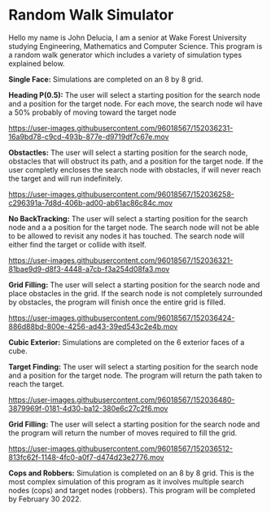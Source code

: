 # Random Walk Simulator

Hello my name is John Delucia, I am a senior at Wake Forest University studying Engineering, Mathematics and Computer Science. 
This program is a random walk generator which includes a variety of simulation types explained below. 

**Single Face:** Simulations are completed on an 8 by 8 grid.

**Heading P(0.5):** The user will select a starting position for the search node and a position for the target node. 
  For each move, the search node wil have a 50% probably of moving toward the target node

https://user-images.githubusercontent.com/96018567/152036231-16a9bd78-c9cd-493b-877e-d9719df7c67e.mov

**Obstactles:** The user will select a starting position for the search node, obstacles that will obstruct its path, and a position for the target node. 
  If the user completly encloses the search node with obstacles, if will never reach the target and will run indefinitely. 

https://user-images.githubusercontent.com/96018567/152036258-c296391a-7d8d-406b-ad00-ab61ac86c84c.mov
  
**No BackTracking:** The user will select a starting position for the search node and a a position for the target node. 
  The search node will not be able to be allowed to revisit any nodes it has touched. The search node will either find the target or collide with itself.

https://user-images.githubusercontent.com/96018567/152036321-81bae9d9-d8f3-4448-a7cb-f3a254d08fa3.mov

**Grid Filling:** The user will select a starting position for the search node and place obstacles in the grid. 
  If the search node is not completely surrounded by obstacles, the program will finish once the entire grid is filled. 

https://user-images.githubusercontent.com/96018567/152036424-886d88bd-800e-4256-ad43-39ed543c2e4b.mov

**Cubic Exterior:** Simulations are completed on the 6 exterior faces of a cube.

**Target Finding:** The user will select a starting position for the search node and a position for the target node. 
  The program will return the path taken to reach the target.

https://user-images.githubusercontent.com/96018567/152036480-3879969f-0181-4d30-ba12-380e6c27c2f6.mov

**Grid Filling:** The user will select a starting position for the search node and the program will return the number of moves required to fill the grid.
  
https://user-images.githubusercontent.com/96018567/152036512-813fc62f-1148-4fc0-a0f7-d474d23e2776.mov

**Cops and Robbers:** Simulation is completed on an 8 by 8 grid.
  This is the most complex simulation of this program as it involves multiple search nodes (cops) and target nodes (robbers).
  This program will be completed by February 30 2022.
